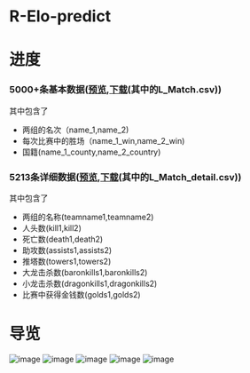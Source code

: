 # R-Elo-predict

# 进度
### 5000+条基本数据([预览](https://github.com/A-Pedestrian/R-Elo-predict/blob/master/L_Match.csv),[下载](https://github.com/A-Pedestrian/R-Elo-predict/archive/master.zip)(其中的L_Match.csv))

其中包含了 

* 两组的名次（name_1,name_2)
* 每次比赛中的胜场（name_1_win,name_2_win)
* 国籍(name_1_county,name_2_country)

### 5213条详细数据([预览](https://github.com/A-Pedestrian/R-Elo-predict/blob/master/L_Match_detail.csv),[下载](https://github.com/A-Pedestrian/R-Elo-predict/archive/master.zip)(其中的L_Match_detail.csv))

其中包含了

* 两组的名称(teamname1,teamname2)
* 人头数(kill1,kill2)
* 死亡数(death1,death2)
* 助攻数(assists1,assists2)
* 推塔数(towers1,towers2)
* 大龙击杀数(baronkills1,baronkills2)
* 小龙击杀数(dragonkills1,dragonkills2)
* 比赛中获得金钱数(golds1,golds2)


# 导览

![image](https://github.com/A-Pedestrian/R-Elo-predict/blob/master/image-floder/theory.png)
![image](https://github.com/A-Pedestrian/R-Elo-predict/blob/master/image-floder/theory_1.png)
![image](https://github.com/A-Pedestrian/R-Elo-predict/blob/master/image-floder/flow_chart.png)
![image](https://github.com/A-Pedestrian/R-Elo-predict/blob/master/image-floder/sample.png)
![image](https://github.com/A-Pedestrian/R-Elo-predict/blob/master/image-floder/work_possibility.png)
